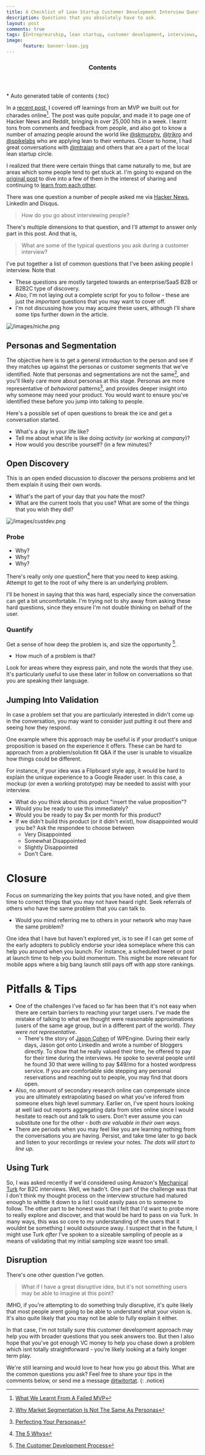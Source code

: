 ```yaml
---
title: A Checklist of Lean Startup Customer Development Interview Questions
description: Questions that you absolutely have to ask.
layout: post
comments: true
tags: [Entrepreurship, lean startup, customer development, interviews, validated learning, mobile apps, social media marketing, india, droidcon, amul, musiguru, justshare, mvp, hacker news, lean mantra]
image:
      feature: banner-lean.jpg
---
```

<section id="table-of-contents" class="toc">
	<header>
		<h3>Contents</h3>
	</header>
<div id="drawer" markdown="1">
*  Auto generated table of contents
{:toc}
</div>
</section><!-- /#table-of-contents -->

In a [recent post](http://arg0s.in/what-we-learnt-from-a-failed-mvp.html), I covered off learnings from an MVP we built out for charades online[^1]. The post was quite popular, and made it to page one of Hacker News and Reddit, bringing in over 25,000 hits in a week. I learnt tons from comments and feedback from people, and also got to know a number of amazing people around the world like [@skmurphy](http://twitter.com/skmurphy), [@trikro](http://twitter.com/trikro) and [@spikelabs](http://twitter.com/spikelabs) who are applying lean to their ventures. Closer to home, I had great conversations with [@mtrajan](http://twitter.com/mtrajan) and others that are a part of the local lean startup circle.

I realized that there were certain things that came naturally to me, but are areas which some people tend to get stuck at. I'm going to expand on the [original post](http://arg0s.in/what-we-learnt-from-a-failed-mvp.html) to dive into a few of them in the interest of sharing and continuing to [learn from each other](http://steveblank.com/2011/09/15/the-pay-it-forward-culture/).

There was one question a number of people asked me via [Hacker News](https://news.ycombinator.com/item?id=7578518), LinkedIn and Disqus.

> How do you go about interviewing people?

There's multiple dimensions to that question, and I'll attempt to answer only part in this post. And that is,

> What are some of the typical questions you ask during a customer interview?

I've put together a list of common questions that I've been asking people I interview. Note that

* These questions are mostly targeted towards an enterprise/SaaS B2B or B2B2C type of discovery.
* Also, I'm not laying out a complete script for you to follow - these are just the *important* questions that you may want to cover off.
* I'm not discussing how you may acquire these users, although I'll share some tips further down in the article.

![/images/niche.png](/images/niche.png)

## Personas and Segmentation

The objective here is to get a general introduction to the person and see if they matches up against the personas or customer segments that we've identified. Note that personas and segmentations are not the same[^2], and you'll likely care more about personas at this stage. Personas are more representative of *behavioral* patterns[^3], and provides deeper insight into why someone may need your product. You would want to ensure you've identified these before you jump into talking to people.

Here's a possible set of open questions to break the ice and get a conversation started.

* What's a day in your life like?
* Tell me about what life is like doing *activity* (or working at *company*)?
* How would you describe yourself? (in a few minutes)?

## Open Discovery

This is an open ended discussion to discover the persons problems and let them explain it using their own words.

* What's the part of your day that you hate the most?
* What are the current tools that you use? What are some of the things that you wish they did?

![/images/custdev.png](/images/custdev.png)

### Probe

* Why?
* Why?
* Why?

There's really only *one* question[^4] here that you need to keep asking. Attempt to get to the root of why there is an underlying problem.

I'll be honest in saying that this was hard, especially since the conversation can get a bit uncomfortable. I'm trying not to shy away from asking these hard questions, since they ensure I'm not double thinking on behalf of the user.

### Quantify

Get a sense of how deep the problem is, and size the opportunity [^5].

* How much of a problem is that?

Look for areas where they express pain, and note the words that they use. It's particularly useful to use these later in follow on conversations so that you are speaking their language.

## Jumping Into Validation

In case a problem set that you are particularly interested in didn't come up in the conversation, you may want to consider just putting it out there and seeing how they respond.

One example where this approach may be useful is if your product's unique proposition is based on the experience it offers. These can be hard to approach from a problem/solution fit Q&A if the user is unable to visualize how things could be different.

For instance, if your idea was a Flipboard style app, it would be hard to explain the unique experience to a Google Reader user. In this case, a mockup (or even a working prototype) may be needed to assist with your interview.

* What do you think about this product "insert the value proposition"?
* Would you be ready to use this immediately?
* Would you be ready to pay $x per month for this product?
* If we didn't build this product (or it didn't exist), how disappointed would you be? Ask the respondee to choose between
	* Very Disappointed
	* Somewhat Disappointed
	* Slightly Disappointed
	* Don't Care.

# Closure

Focus on summarizing the key points that you have noted, and give them time to correct things that you may not have heard right. Seek referrals of others who have the same problem that you can talk to.

* Would you mind referring me to others in your network who may have the same problem?

One idea that I have but haven't explored yet, is to see if I can get some of the early adopters to publicly endorse your idea someplace where this can help you around when you launch. For instance, a scheduled tweet or post at launch time to help you build momentum. This might be more relevant for mobile apps where a big bang launch still pays off with app store rankings.

# Pitfalls & Tips

* One of the challenges I've faced so far has been that it's not easy when there are certain barriers to reaching your target users. I've made the mistake of talking to what we thought were reasonable approximations (users of the same age group, but in a different part of the world). *They were not representative*.
	* There's the story of [Jason Cohen](https://twitter.com/asmartbear/) of WPEngine. During their early days, Jason got onto LinkedIn and wrote a number of bloggers directly. To show that he really valued their time, he offered to pay for their time during the interviews. He spoke to several people until he found 30 that were willing to pay $49/mo for a hosted wordpress service. If you are comfortable side stepping any personal reservations and reaching out to people, you may find that doors open.
* Also, no amount of secondary research online can compensate since you are ultimately extrapolating based on what you've infered from someone elses high level summary. Earlier on, I've spent hours looking at well laid out reports aggregating data from sites online since I would hesitate to reach out and talk to users. Don't ever assume you can substitute one for the other - *both are valuable in their own ways*.
* There are periods when you may feel like you are learning nothing from the conversations you are having. Persist, and take time later to go back and listen to your recordings or review your notes. *The dots will start to line up*.

## Using Turk

So, I was asked recently if we'd considered using Amazon's [Mechanical Turk](https://www.mturk.com/mturk/welcome) for B2C interviews. Well, we hadn't. One part of the challenge was that I don't think my thought process on the interview structure had matured enough to whittle it down to a list I could easily pass on to someone to follow. The other part to be honest was that I felt that I'd want to probe more to really explore and discover, and that would be hard to pass on via Turk. In many ways, this was so core to my understanding of the users that it wouldnt be something I would outsource away. I suspect that in the future, I might use Turk *after* I've spoken to a sizeable sampling of people as a means of validating that my initial sampling size wasnt too small.

## Disruption

There's one other question I've gotten.

> What if I have a great disruptive idea, but it's not something users may be able to imagine at this point?

IMHO, if you're attempting to do something truly disruptive, it's quite likely that most people arent going to be able to understand what your vision is. It's also quite likely that you may not be able to fully explain it either.

In that case, I'm not totally sure this customer development approach may help you with broader questions that you seek answers too. But then I also hope that you've got enough VC money to help you chase down a problem which isnt totally straightforward - you're likely looking at a fairly longer term play.

We're still learning and would love to hear how you go about this. What are the common questions you ask? Feel free to share your tips in the comments below, or send me a message [@twitortat](http://twitter.com/twitortat).
{: .notice}

[^1]: [What We Learnt From A Failed MVP](http://arg0s.in/what-we-learnt-from-a-failed-mvp.html)
[^2]: [Why Market Segmentation Is Not The Same As Personas](http://www.foolproof.co.uk/insight/blog/why-market-segmentation-is-not-the-same-as-personas/)
[^3]: [Perfecting Your Personas](http://www.cooper.com/journal/2001/08/perfecting_your_personas.html)
[^4]: [The 5 Whys](http://en.wikipedia.org/wiki/5_Whys)
[^5]: [The Customer Development Process](http://ecorner.stanford.edu/authorMaterialInfo.html?mid=2058)
